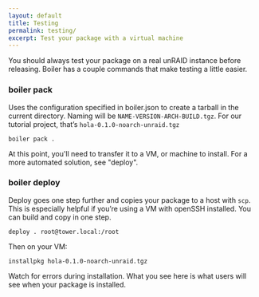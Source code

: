 ```yaml
---
layout: default
title: Testing
permalink: testing/
excerpt: Test your package with a virtual machine
---
```


<p class="lead">
  You should always test your package on a real unRAID instance before releasing. Boiler has a couple commands that make testing a little easier.
</p>

### boiler pack

Uses the configuration specified in boiler.json to create a tarball in the current directory. Naming will be `NAME-VERSION-ARCH-BUILD.tgz`. For our tutorial project, that’s `hola-0.1.0-noarch-unraid.tgz`

    boiler pack .

At this point, you'll need to transfer it to a VM, or machine to install. For a more automated solution, see "deploy".

### boiler deploy

Deploy goes one step further and copies your package to a host with `scp`. This is especially helpful if you’re using a VM with openSSH installed. You can build and copy in one step.

    deploy . root@tower.local:/root

Then on your VM:

    installpkg hola-0.1.0-noarch-unraid.tgz

Watch for errors during installation. What you see here is what users will see when your package is installed.
